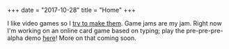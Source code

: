 +++
date = "2017-10-28"
title = "Home"
+++

I like video games so I [try to make them](https://crass-sandwich.itch.io). Game jams are my jam. Right now I'm working on an online card game based on typing; play the pre-pre-pre-alpha demo [here](https://crass-sandwich.itch.io/pentameter)! More on that coming soon.
